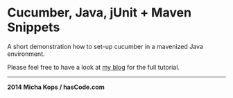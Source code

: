 # Cucumber, Java, jUnit + Maven Snippets

A short demonstration how to set-up cucumber in a mavenized Java environment.

Please feel free to have a look at [my blog] for the full tutorial.

----

**2014 Micha Kops / hasCode.com**

[my blog]:http://www.hascode.com/

